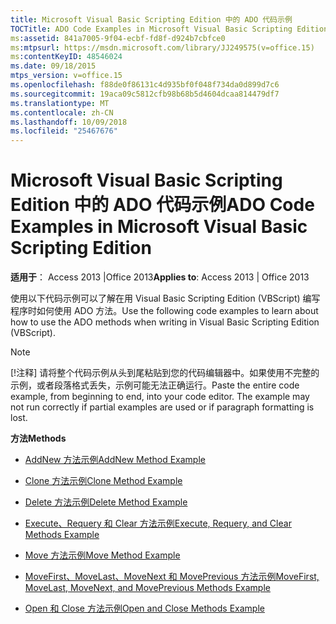 ```yaml
---
title: Microsoft Visual Basic Scripting Edition 中的 ADO 代码示例
TOCTitle: ADO Code Examples in Microsoft Visual Basic Scripting Edition
ms:assetid: 841a7005-9f04-ecbf-fd8f-d924b7cbfce0
ms:mtpsurl: https://msdn.microsoft.com/library/JJ249575(v=office.15)
ms:contentKeyID: 48546024
ms.date: 09/18/2015
mtps_version: v=office.15
ms.openlocfilehash: f88de0f86131c4d935bf0f048f734da0d899d7c6
ms.sourcegitcommit: 19aca09c5812cfb98b68b5d4604dcaa814479df7
ms.translationtype: MT
ms.contentlocale: zh-CN
ms.lasthandoff: 10/09/2018
ms.locfileid: "25467676"
---
```

# <a name="ado-code-examples-in-microsoft-visual-basic-scripting-edition"></a><span data-ttu-id="a0454-102">Microsoft Visual Basic Scripting Edition 中的 ADO 代码示例</span><span class="sxs-lookup"><span data-stu-id="a0454-102">ADO Code Examples in Microsoft Visual Basic Scripting Edition</span></span>


<span data-ttu-id="a0454-103">**适用于**： Access 2013 |Office 2013</span><span class="sxs-lookup"><span data-stu-id="a0454-103">**Applies to**: Access 2013 | Office 2013</span></span>

<span data-ttu-id="a0454-104">使用以下代码示例可以了解在用 Visual Basic Scripting Edition (VBScript) 编写程序时如何使用 ADO 方法。</span><span class="sxs-lookup"><span data-stu-id="a0454-104">Use the following code examples to learn about how to use the ADO methods when writing in Visual Basic Scripting Edition (VBScript).</span></span>


> [!NOTE]
> <P><span data-ttu-id="a0454-p101">[!注释] 请将整个代码示例从头到尾粘贴到您的代码编辑器中。如果使用不完整的示例，或者段落格式丢失，示例可能无法正确运行。</span><span class="sxs-lookup"><span data-stu-id="a0454-p101">Paste the entire code example, from beginning to end, into your code editor. The example may not run correctly if partial examples are used or if paragraph formatting is lost.</span></span></P>



<span data-ttu-id="a0454-107">**方法**</span><span class="sxs-lookup"><span data-stu-id="a0454-107">**Methods**</span></span>

  - [<span data-ttu-id="a0454-108">AddNew 方法示例</span><span class="sxs-lookup"><span data-stu-id="a0454-108">AddNew Method Example</span></span>](addnew-method-example-vbscript.md)

  - [<span data-ttu-id="a0454-109">Clone 方法示例</span><span class="sxs-lookup"><span data-stu-id="a0454-109">Clone Method Example</span></span>](clone-method-example-vbscript.md)

  - [<span data-ttu-id="a0454-110">Delete 方法示例</span><span class="sxs-lookup"><span data-stu-id="a0454-110">Delete Method Example</span></span>](delete-method-example-vbscript.md)

  - [<span data-ttu-id="a0454-111">Execute、Requery 和 Clear 方法示例</span><span class="sxs-lookup"><span data-stu-id="a0454-111">Execute, Requery, and Clear Methods Example</span></span>](execute-requery-and-clear-methods-example-vbscript.md)

  - [<span data-ttu-id="a0454-112">Move 方法示例</span><span class="sxs-lookup"><span data-stu-id="a0454-112">Move Method Example</span></span>](move-method-example-vbscript.md)

  - [<span data-ttu-id="a0454-113">MoveFirst、MoveLast、MoveNext 和 MovePrevious 方法示例</span><span class="sxs-lookup"><span data-stu-id="a0454-113">MoveFirst, MoveLast, MoveNext, and MovePrevious Methods Example</span></span>](movefirst-movelast-movenext-and-moveprevious-methods-example-vbscript.md)

  - [<span data-ttu-id="a0454-114">Open 和 Close 方法示例</span><span class="sxs-lookup"><span data-stu-id="a0454-114">Open and Close Methods Example</span></span>](open-and-close-methods-example-vbscript.md)


